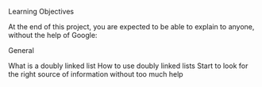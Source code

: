 Learning Objectives

At the end of this project, you are expected to be able to explain to anyone, without the help of Google:

General

What is a doubly linked list
How to use doubly linked lists
Start to look for the right source of information without too much help
